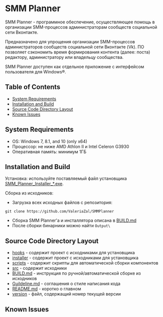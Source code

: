 # SMM Planner

SMM Planner - программное обеспечение, осуществляющее помощь в организации SMM-процессов администраторам сообществ социальной сети Вконтакте.

Предназначено для упрощения организации SMM-процессов администраторов сообществ социальной сети Вконтакте (Vk). ПО позволяет сэкономить время формирования контента (далее: поста) редактору, администратору или владельцу сообщества.

SMM Planner доступен как отдельное приложение с интерфейсом пользователя для Windows®.

## Table of Contents
* [System Requirements](#system-requirements)
* [Installation and Build](#installation-and-build)
* [Source Code Directory Layout](#source-code-directory-layout)
* [Known Issues](#known-issues)


## System Requirements

- OS: Windows 7, 8.1, and 10 (only x64)
- Процессор: не ниже AMD Athlon II и Intel Celeron G3930
- Оперативная память: минимум 1ГБ


## Installation and Build

Установка: используйте поставляемый файл установщика [SMM_Planner_Installer_*.exe](https://github.com/ValeriaZal/SMMPlanner/releases).

Сборка из исходников:
- Загрузка всех исходных файлов с репозитория:
```
git clone https://github.com/ValeriaZal/SMMPlanner
```
- Сборка SMM Planner'a и инсталлятора описана в [BUILD.md](https://github.com/ValeriaZal/SMMPlanner/blob/docs/BUILD.md)
- После сборки бинарники можно найти `Output\`


## Source Code Directory Layout
* [hooks](hooks) - содержит проект с исходниками для установщика
* [installer](installer) - содержит проект с исходниками для установщика
* [scripts](scripts) - содержит скрипты для автоматической сборки компонентов
* [src](src) - содержит исходники
* [BUILD.md](BUILD.md) - инструкция по ручной/автоматической сборке из исходников
* [Guildeline.md](Guildeline.md) - соглашения о стиле написания кода
* [README.md](README.md) - коротко о главном
* [version](version) - файл, содержащий номер текущей версии


## Known Issues
